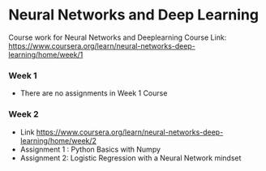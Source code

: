 # Neural Networks and Deep Learning

Course work for Neural Networks and Deeplearning Course
Link: https://www.coursera.org/learn/neural-networks-deep-learning/home/week/1

### Week 1
* There are no assignments in Week 1 Course

### Week 2
* Link https://www.coursera.org/learn/neural-networks-deep-learning/home/week/2
* Assignment 1 : Python Basics with Numpy
* Assignment 2: Logistic Regression with a Neural Network mindset